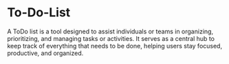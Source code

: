 # To-Do-List
A ToDo list is a tool designed to assist individuals or teams in organizing, prioritizing, and managing tasks or activities. It serves as a central hub to keep track of everything that needs to be done, helping users stay focused, productive, and organized.
